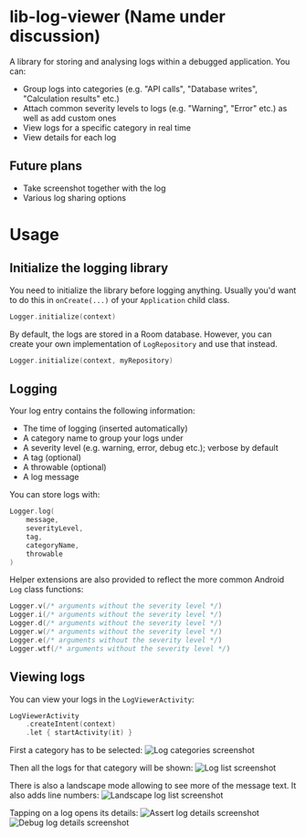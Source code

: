 # lib-log-viewer (Name under discussion)

A library for storing and analysing logs within a debugged application. You can: 
- Group logs into categories (e.g. "API calls", "Database writes", "Calculation results" etc.)
- Attach common severity levels to logs (e.g. "Warning", "Error" etc.) as well as add custom ones
- View logs for a specific category in real time
- View details for each log 

## Future plans 
- Take screenshot together with the log
- Various log sharing options

# Usage

## Initialize the logging library 

You need to initialize the library before logging anything. Usually you'd want to do this in `onCreate(...)` of your `Application` child class. 

```kotlin
Logger.initialize(context)
```

By default, the logs are stored in a Room database. However, you can create your own implementation of `LogRepository` 
and use that instead. 

```kotlin
Logger.initialize(context, myRepository)
``` 

## Logging 

Your log entry contains the following information:
- The time of logging (inserted automatically)
- A category name to group your logs under
- A severity level (e.g. warning, error, debug etc.); verbose by default 
- A tag (optional)
- A throwable (optional)
- A log message 

You can store logs with:
```kotlin
Logger.log(
    message,
    severityLevel,
    tag,
    categoryName,
    throwable
)
```

Helper extensions are also provided to reflect the more common Android `Log` class functions:
```kotlin
Logger.v(/* arguments without the severity level */)
Logger.i(/* arguments without the severity level */)
Logger.d(/* arguments without the severity level */)
Logger.w(/* arguments without the severity level */)
Logger.e(/* arguments without the severity level */)
Logger.wtf(/* arguments without the severity level */)
```

## Viewing logs

You can view your logs in the `LogViewerActivity`:
```kotlin
LogViewerActivity
    .createIntent(context)
    .let { startActivity(it) }
```

First a category has to be selected:
![Log categories screenshot](/.readme/img/scr1.png?raw=true "Log categories screenshot")

Then all the logs for that category will be shown: 
![Log list screenshot](/.readme/img/scr2.png?raw=true "Log list screenshot")

There is also a landscape mode allowing to see more of the message text. It also adds line numbers: 
![Landscape log list screenshot](/.readme/img/scr5.png?raw=true "Landscape log list screenshot")

Tapping on a log opens its details:
![Assert log details screenshot](/.readme/img/scr3.png?raw=true "Assert log details screenshot")
![Debug log details screenshot](/.readme/img/scr4.png?raw=true "Debug log details screenshot")
